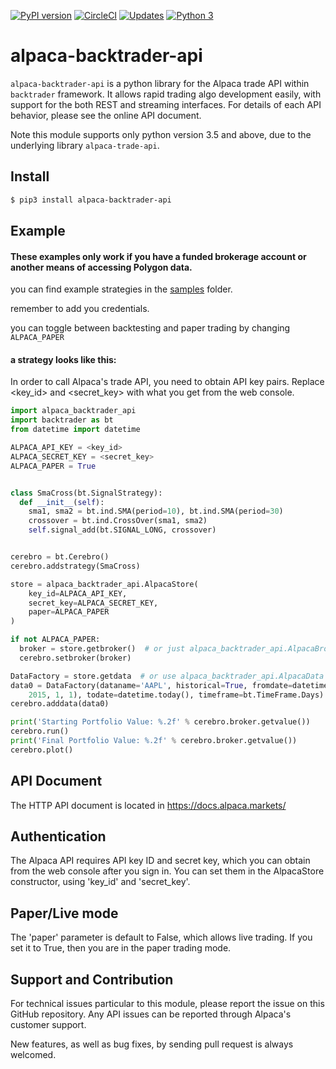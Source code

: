 [![PyPI version](https://badge.fury.io/py/alpaca-backtrader-api.svg)](https://badge.fury.io/py/alpaca-backtrader-api)
[![CircleCI](https://circleci.com/gh/alpacahq/alpaca-backtrader-api.svg?style=shield)](https://circleci.com/gh/alpacahq/alpaca-backtrader-api)
[![Updates](https://pyup.io/repos/github/alpacahq/alpaca-backtrader-api/shield.svg)](https://pyup.io/repos/github/alpacahq/alpaca-backtrader-api/)
[![Python 3](https://pyup.io/repos/github/alpacahq/alpaca-backtrader-api/python-3-shield.svg)](https://pyup.io/repos/github/alpacahq/alpaca-backtrader-api/)

# alpaca-backtrader-api

`alpaca-backtrader-api` is a python library for the Alpaca trade API
within `backtrader` framework.
It allows rapid trading algo development easily, with support for the
both REST and streaming interfaces. For details of each API behavior,
please see the online API document.

Note this module supports only python version 3.5 and above, due to
the underlying library `alpaca-trade-api`.

## Install

```bash
$ pip3 install alpaca-backtrader-api
```

## Example

#### These examples only work if you have a funded brokerage account or another means of accessing Polygon data.

you can find example strategies in the [samples](https://github.com/alpacahq/alpaca-backtrader-api/tree/master/sample) folder. 

remember to add you credentials.

you can toggle between backtesting and paper trading by changing `ALPACA_PAPER`

#### a strategy looks like this:

In order to call Alpaca's trade API, you need to obtain API key pairs.
Replace <key_id> and <secret_key> with what you get from the web console.

```python
import alpaca_backtrader_api
import backtrader as bt
from datetime import datetime

ALPACA_API_KEY = <key_id>
ALPACA_SECRET_KEY = <secret_key>
ALPACA_PAPER = True


class SmaCross(bt.SignalStrategy):
  def __init__(self):
    sma1, sma2 = bt.ind.SMA(period=10), bt.ind.SMA(period=30)
    crossover = bt.ind.CrossOver(sma1, sma2)
    self.signal_add(bt.SIGNAL_LONG, crossover)


cerebro = bt.Cerebro()
cerebro.addstrategy(SmaCross)

store = alpaca_backtrader_api.AlpacaStore(
    key_id=ALPACA_API_KEY,
    secret_key=ALPACA_SECRET_KEY,
    paper=ALPACA_PAPER
)

if not ALPACA_PAPER:
  broker = store.getbroker()  # or just alpaca_backtrader_api.AlpacaBroker()
  cerebro.setbroker(broker)

DataFactory = store.getdata  # or use alpaca_backtrader_api.AlpacaData
data0 = DataFactory(dataname='AAPL', historical=True, fromdate=datetime(
    2015, 1, 1), todate=datetime.today(), timeframe=bt.TimeFrame.Days)
cerebro.adddata(data0)

print('Starting Portfolio Value: %.2f' % cerebro.broker.getvalue())
cerebro.run()
print('Final Portfolio Value: %.2f' % cerebro.broker.getvalue())
cerebro.plot()
```

## API Document

The HTTP API document is located in https://docs.alpaca.markets/

## Authentication

The Alpaca API requires API key ID and secret key, which you can obtain from the
web console after you sign in.  You can set them in the AlpacaStore constructor,
using 'key_id' and 'secret_key'.

## Paper/Live mode

The 'paper' parameter is default to False, which allows live trading.
If you set it to True, then you are in the paper trading mode.

## Support and Contribution

For technical issues particular to this module, please report the
issue on this GitHub repository. Any API issues can be reported through
Alpaca's customer support.

New features, as well as bug fixes, by sending pull request is always
welcomed.

